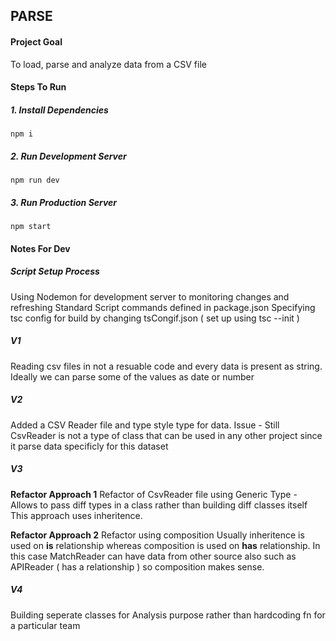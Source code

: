 ## PARSE

#### Project Goal

To load, parse and analyze data from a CSV file

#### Steps To Run

##### 1. Install Dependencies

`npm i
`

##### 2. Run Development Server

`npm run dev
`

##### 3. Run Production Server

`npm start
`

#### Notes For Dev

##### Script Setup Process

Using Nodemon for development server to monitoring changes and refreshing
Standard Script commands defined in package.json
Specifying tsc config for build by changing tsCongif.json ( set up using tsc --init )

##### V1

Reading csv files in not a resuable code and every data is present as string. Ideally we can parse some of the values as date or number

##### V2

Added a CSV Reader file and type style type for data.
Issue - Still CsvReader is not a type of class that can be used in any other project since it parse data specificly for this dataset

##### V3

**Refactor Approach 1**
Refactor of CsvReader file using Generic Type - Allows to pass diff types in a class rather than building diff classes itself
This approach uses inheritence.

**Refactor Approach 2**
Refactor using composition
Usually inheritence is used on **is** relationship whereas composition is used on **has** relationship.
In this case MatchReader can have data from other source also such as APIReader ( has a relationship ) so composition makes sense.

##### V4

Building seperate classes for Analysis purpose rather than hardcoding fn for a particular team
